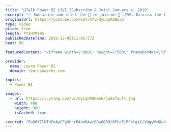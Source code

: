 ```yaml
---
title: "🔴Talk Power BI LIVE (Subscribe & Join) January 4, 2019"
excerpt: "✅ Subscribe and click the 🔔 to join me 🔴 LIVE. Discuss the latest in Power BI and ask any Power BI question. 💡 Join the Talk Power BI Insider's Club at http://www.TalkPowerBI.com for special privileges and access  Hello, I am Avi Singh, Microsoft MVP and Power BI Pro! I just love talking about Power"
originalUrl: https://youtube.com/watch?v=dyLqpMdBmaU
type: video
price: Free
length: PT2H7M19S
publishedDateTime: 2018-12-05T11:06:57Z
heat: 50

featuredContent: "<iframe width=\"800\" height=\"500\" frameborder=\"0\" src=\"https://www.youtube.com/embed/dyLqpMdBmaU\" allow=\"accelerometer; autoplay; encrypted-media; gyroscope; picture-in-picture\" allowfullscreen></iframe>"

provider:
  name: Learn Power BI
  domain: learnpowerbi.com

topics:
  - Power BI

images:
  - url: https://i.ytimg.com/vi/dyLqpMdBmaU/hqdefault.jpg
    width: 480
    height: 360
    isCached: true

secured: "PaU6Y7lUThFoAyCFyXHsrPAkmBAwz0DaGQRM/0FV/FjPFblgkC/YUgyWeUNeUM+F49oT+aiC92a5Otk0OoylC9EiKCShD++vboSFMDY/bY5YpF87TRZyWQsqZsNuqg4g/omrzVV1Ao71YW4z5yCrWHF4zy/TdRSLQ2C4+3MFFEX2WchTtDR7puz1MNPvncMpavdD/NnBtrGzF0msvg+JmiVTwrHObVDY9mLIupkqcRbd4Hj/5hlvzk/pioDm9LhLBJnDd+7BKtdugey7CBY+gERMFZ6o5IFjQY4XURSAGEJjzLMYmI+ThxwO+iKjOK3JthuY34QaKqJv1VXENVL3drcj1pHpcjscPqyXHBmo0MJ5cxgJSYa/+c4lOzFxLls+BH6XRq3brW1oiCS2us/eJwJ2wV8WZZIpG8GDCZ+Uw2I=;yZEbV3AmhyAPth5ndSZ6AA=="
---
```


